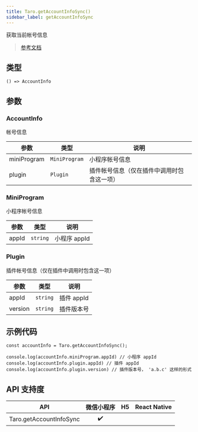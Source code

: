 ```yaml
---
title: Taro.getAccountInfoSync()
sidebar_label: getAccountInfoSync
---
```


获取当前帐号信息

> [参考文档](https://developers.weixin.qq.com/miniprogram/dev/api/open-api/account-info/wx.getAccountInfoSync.html)

## 类型

```tsx
() => AccountInfo
```

## 参数

### AccountInfo

帐号信息

<table>
  <thead>
    <tr>
      <th>参数</th>
      <th>类型</th>
      <th>说明</th>
    </tr>
  </thead>
  <tbody>
    <tr>
      <td>miniProgram</td>
      <td><code>MiniProgram</code></td>
      <td>小程序帐号信息</td>
    </tr>
    <tr>
      <td>plugin</td>
      <td><code>Plugin</code></td>
      <td>插件帐号信息（仅在插件中调用时包含这一项）</td>
    </tr>
  </tbody>
</table>

### MiniProgram

小程序帐号信息

<table>
  <thead>
    <tr>
      <th>参数</th>
      <th>类型</th>
      <th>说明</th>
    </tr>
  </thead>
  <tbody>
    <tr>
      <td>appId</td>
      <td><code>string</code></td>
      <td>小程序 appId</td>
    </tr>
  </tbody>
</table>

### Plugin

插件帐号信息（仅在插件中调用时包含这一项）

<table>
  <thead>
    <tr>
      <th>参数</th>
      <th>类型</th>
      <th>说明</th>
    </tr>
  </thead>
  <tbody>
    <tr>
      <td>appId</td>
      <td><code>string</code></td>
      <td>插件 appId</td>
    </tr>
    <tr>
      <td>version</td>
      <td><code>string</code></td>
      <td>插件版本号</td>
    </tr>
  </tbody>
</table>

## 示例代码

```tsx
const accountInfo = Taro.getAccountInfoSync();

console.log(accountInfo.miniProgram.appId) // 小程序 appId
console.log(accountInfo.plugin.appId) // 插件 appId
console.log(accountInfo.plugin.version) // 插件版本号， 'a.b.c' 这样的形式
```

## API 支持度

| API | 微信小程序 | H5 | React Native |
| :---: | :---: | :---: | :---: |
| Taro.getAccountInfoSync | ✔️ |  |  |
